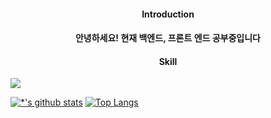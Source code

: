<h4 align ="center">Introduction<h4>
 
 <p align = "center" >안녕하세요! 현재 백엔드, 프론트 엔드 공부중입니다</p>
 
 <h4 align ="center">Skill</h4>
 <img src="https://img.shields.io/badge/-C-A8B9CC?style=flat-square&logo=C&logoColor=black"/>
  
 
 [![*'s github stats](https://github-readme-stats.vercel.app/api?username=bluemindhan)](https://github.com/bluemindhan)
 [![Top Langs](https://github-readme-stats.vercel.app/api/top-langs/?username=bluemindhan&layout=compact)](https://github.com/bluemindhan/github-readme-stats)
